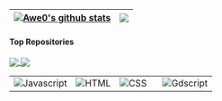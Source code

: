 | <a href="https://github.com/Awe0/Awe0"><img align="center" src="https://github-readme-stats.vercel.app/api?username=Awe0&show_icons=true&theme=merko" alt="Awe0's github stats" /></a> | <a href="https://github.com/Awe0/Awe0"><img align="center" src="https://github-readme-stats.vercel.app/api/top-langs/?username=Awe0&layout=compact&theme=merko" /></a> |
| ------------- | ------------- |

#### Top Repositories

<a href="https://github.com/Awe0/github-readme-stats">
  <img align="center" src="https://github-readme-stats.vercel.app/api/pin/?username=Awe0&repo=Stellar-Station&theme=merko" />
</a>
<a href="https://github.com/Awe0/portfolio.allan.github.io">
  <img align="center" src="https://github-readme-stats.vercel.app/api/pin/?username=Awe0&repo=portfolio.allan.github.io&theme=merko" />
</a>

<table>
  <tr>
    <td><img src="https://img.shields.io/badge/Javascript-0a0f0b?style=for-the-badge&logo=javascript" alt="Javascript"></td>
    <td><img src="https://img.shields.io/badge/Html-0a0f0b?style=for-the-badge&logo=html5" alt="HTML"></td>
    <td><img src="https://img.shields.io/badge/Css-0a0f0b?style=for-the-badge&logo=css3" alt="CSS"></td>
    <td style="padding-left: 20px;"><img src="https://img.shields.io/badge/Gdscript-0a0f0b?style=for-the-badge&logo=godotengine" alt="Gdscript"></td>
  </tr>
</table>


